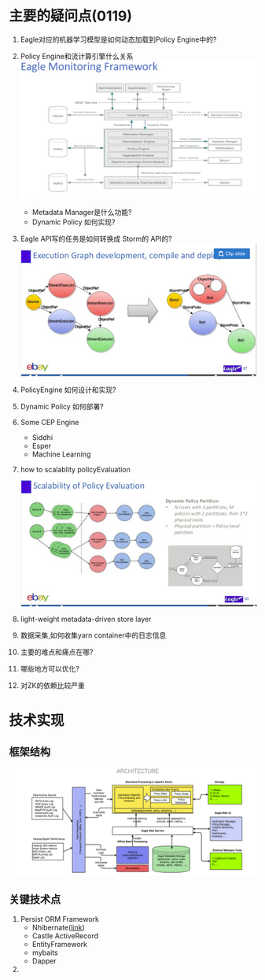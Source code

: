 # 主要的疑问点(0119)

1. Eagle对应的机器学习模型是如何动态加载到Policy Engine中的?

2. Policy Engine和流计算引擎什么关系
 ![](/assets/PolicyEngine.png)
    - Metadata Manager是什么功能?
    - Dynamic Policy 如何实现?

3. Eagle API写的任务是如何转换成 Storm的 API的?
 ![](/assets/dagScheduler.png)

4. PolicyEngine 如何设计和实现?

5. Dynamic Policy 如何部署?

6. Some CEP Engine
    - Siddhi
    - Esper
    - Machine Learning

7. how to scalablity policyEvaluation
 ![](/assets/ScalabilityPolicyEvaluation.png)

8. light-weight metadata-driven store layer

9. 数据采集,如何收集yarn container中的日志信息

10. 主要的难点和痛点在哪?

11. 哪些地方可以优化?

12. 对ZK的依赖比较严重 
# 技术实现

## 框架结构
 ![](/assets/Architecture.png)

## 关键技术点
1. Persist ORM Framework
    - Nhibernate([link](http://example.com "HibernateORm.md"))
    - Castle ActiveRecord
    - EntityFramework
    - mybaits
    - Dapper
2. 
